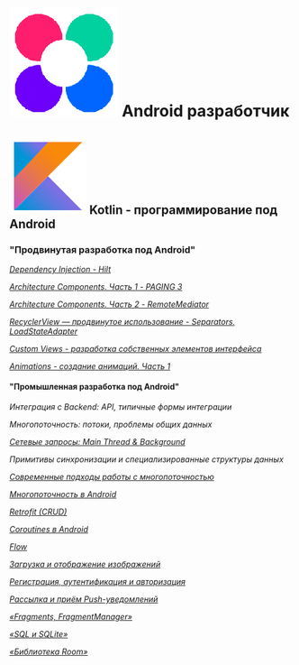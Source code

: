 # ![Логотип](https://github.com/AnPavel/NMedia/blob/main/netology.png "Логотип Нетология") Android разработчик

## ![Логотип](https://github.com/AnPavel/NMedia/blob/main/kotlin.png "Логотип Котлин") **Kotlin - программирование под Android**


### **"Продвинутая разработка под Android"**
[*Dependency Injection - Hilt*](https://github.com/AnPavel/NMedia/tree/task_di_hilt) 

[*Architecture Components. Часть 1 - PAGING 3*](https://github.com/AnPavel/NMedia/tree/task_arch_comp_one)

[*Architecture Components. Часть 2 - RemoteMediator*](https://github.com/AnPavel/NMedia/tree/task_arch_comp_two)

[*RecyclerView — продвинутое использование - Separators, LoadStateAdapter*](https://github.com/AnPavel/NMedia/tree/task_recyclerview_advanced)

[*Custom Views - разработка собственных элементов интерфейса*](https://github.com/AnPavel/CustomViews)

[*Animations - создание анимаций. Часть 1*]()

#### **"Промышленная разработка под Android"**
*Интеграция с Backend: API, типичные формы интеграции*

*Многопоточность: потоки, проблемы общих данных*

[*Сетевые запросы: Main Thread & Background*](https://github.com/AnPavel/NMedia/tree/task_main_thread)

*Примитивы синхронизации и специализированные структуры данных*

[*Современные подходы работы с многопоточностью*](https://github.com/AnPavel/NMedia/tree/task_current_enqueue)

[*Многопоточность в Android*](https://github.com/AnPavel/NMedia/tree/task_android_glide)

[*Retrofit (CRUD)*](https://github.com/AnPavel/NMedia/tree/task_retrofit)

[*Coroutines в Android*](https://github.com/AnPavel/NMedia/tree/task_coroutines_android)

[*Flow*](https://github.com/AnPavel/NMedia/tree/task_flow)

[*Загрузка и отображение изображений*](https://github.com/AnPavel/NMedia/tree/task_images)                                   	

[*Регистрация, аутентификация и авторизация*](https://github.com/AnPavel/NMedia/tree/task_auth)

[*Рассылка и приём Push-уведомлений*](https://github.com/AnPavel/NMedia/tree/task_pushes)


[*«Fragments, FragmentManager»*](https://github.com/AnPavel/NMedia/tree/task_fragments)

[*«SQL и SQLite»*](https://github.com/AnPavel/NMedia/tree/task_sqlite)

[*«Библиотека Room»*](https://github.com/AnPavel/NMedia/tree/task_room)
